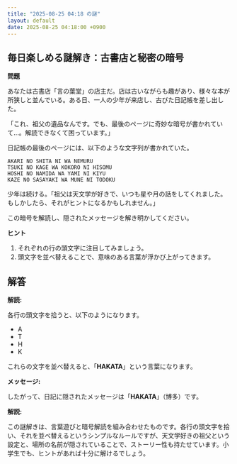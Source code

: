 ```yaml
---
title: "2025-08-25 04:18 の謎"
layout: default
date: 2025-08-25 04:18:00 +0900
---
```

## 毎日楽しめる謎解き：古書店と秘密の暗号

**問題**

あなたは古書店「言の葉堂」の店主だ。店は古いながらも趣があり、様々な本が所狭しと並んでいる。ある日、一人の少年が来店し、古びた日記帳を差し出した。

「これ、祖父の遺品なんです。でも、最後のページに奇妙な暗号が書かれていて…。解読できなくて困っています。」

日記帳の最後のページには、以下のような文字列が書かれていた。

```
AKARI NO SHITA NI WA NEMURU
TSUKI NO KAGE WA KOKORO NI HISOMU
HOSHI NO NAMIDA WA YAMI NI KIYU
KAZE NO SASAYAKI WA MUNE NI TODOKU
```

少年は続ける。「祖父は天文学が好きで、いつも星や月の話をしてくれました。もしかしたら、それがヒントになるかもしれません。」

この暗号を解読し、隠されたメッセージを解き明かしてください。

**ヒント**

1.  それぞれの行の頭文字に注目してみましょう。
2.  頭文字を並べ替えることで、意味のある言葉が浮かび上がってきます。

## 解答

**解読:**

各行の頭文字を拾うと、以下のようになります。

*   A
*   T
*   H
*   K

これらの文字を並べ替えると、「**HAKATA**」という言葉になります。

**メッセージ:**

したがって、日記に隠されたメッセージは「**HAKATA**」（博多）です。

**解説:**

この謎解きは、言葉遊びと暗号解読を組み合わせたものです。各行の頭文字を拾い、それを並べ替えるというシンプルなルールですが、天文学好きの祖父という設定と、場所の名前が隠されていることで、ストーリー性も持たせています。小学生でも、ヒントがあれば十分に解けるでしょう。
